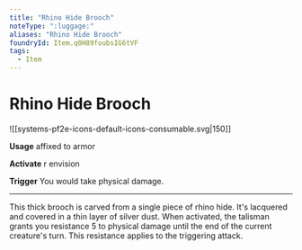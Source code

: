 ```yaml
---
title: "Rhino Hide Brooch"
noteType: ":luggage:"
aliases: "Rhino Hide Brooch"
foundryId: Item.q0H89foubsIG6tVF
tags:
  - Item
---
```


# Rhino Hide Brooch
![[systems-pf2e-icons-default-icons-consumable.svg|150]]

**Usage** affixed to armor

**Activate** r envision

**Trigger** You would take physical damage.

* * *

This thick brooch is carved from a single piece of rhino hide. It's lacquered and covered in a thin layer of silver dust. When activated, the talisman grants you resistance 5 to physical damage until the end of the current creature's turn. This resistance applies to the triggering attack.
